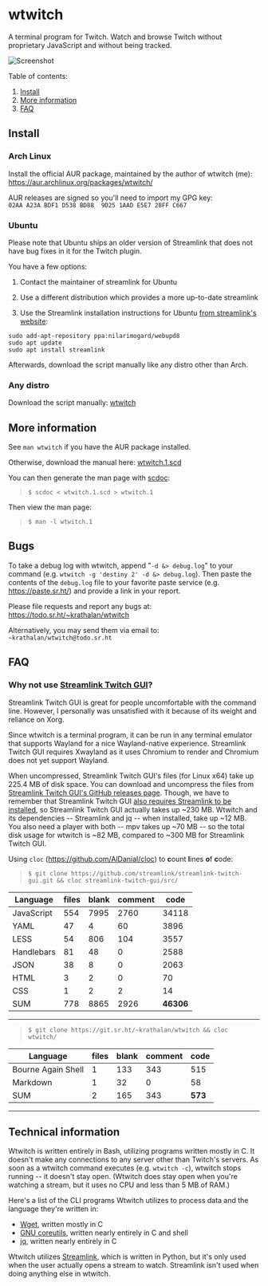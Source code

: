 # wtwitch

A terminal program for Twitch. Watch and browse Twitch without proprietary JavaScript and without being tracked.

![Screenshot](https://i.imgur.com/oaxH3ss.jpg)

Table of contents:

1. [Install](https://git.sr.ht/~krathalan/wtwitch#install)
2. [More information](https://git.sr.ht/~krathalan/wtwitch#more-information)
3. [FAQ](https://git.sr.ht/~krathalan/wtwitch#faq)

## Install
### Arch Linux
Install the official AUR package, maintained by the author of wtwitch (me): https://aur.archlinux.org/packages/wtwitch/

AUR releases are signed so you'll need to import my GPG key:  
`02AA A23A BDF1 D538 BD88  9D25 1AAD E5E7 28FF C667`

### Ubuntu
Please note that Ubuntu ships an older version of Streamlink that does not have bug fixes in it for the Twitch plugin.

You have a few options:

1. Contact the maintainer of streamlink for Ubuntu

2. Use a different distribution which provides a more up-to-date streamlink

3. Use the Streamlink installation instructions for Ubuntu [from streamlink's website](https://streamlink.github.io/install.html):
```
sudo add-apt-repository ppa:nilarimogard/webupd8  
sudo apt update  
sudo apt install streamlink  
```

Afterwards, download the script manually like any distro other than Arch.

### Any distro
Download the script manually: [wtwitch](wtwitch)

## More information
See `man wtwitch` if you have the AUR package installed. 

Otherwise, download the manual here: [wtwitch.1.scd](wtwitch.1.scd)

You can then generate the man page with [scdoc](https://git.sr.ht/~sircmpwn/scdoc/):

> `$ scdoc < wtwitch.1.scd > wtwitch.1`

Then view the man page:

> `$ man -l wtwitch.1`

## Bugs
To take a debug log with wtwitch, append "`-d &> debug.log`" to your command (e.g. `wtwitch -g 'destiny 2' -d &> debug.log`). Then paste the contents of the `debug.log` file to your favorite paste service (e.g. https://paste.sr.ht/) and provide a link in your report.

Please file requests and report any bugs at: https://todo.sr.ht/~krathalan/wtwitch

Alternatively, you may send them via email to: `~krathalan/wtwitch@todo.sr.ht`

## FAQ
### Why not use [Streamlink Twitch GUI](https://github.com/streamlink/streamlink-twitch-gui)?
Streamlink Twitch GUI is great for people uncomfortable with the command line. However, I personally was unsatisfied with it because of its weight and reliance on Xorg.

Since wtwitch is a terminal program, it can be run in any terminal emulator that supports Wayland for a nice Wayland-native experience. Streamlink Twitch GUI requires Xwayland as it uses Chromium to render and Chromium does not yet support Wayland.

When uncompressed, Streamlink Twitch GUI's files (for Linux x64) take up 225.4 MB of disk space. You can download and uncompress the files from [Streamlink Twitch GUI's GitHub releases page](https://github.com/streamlink/streamlink-twitch-gui/releases). Though, we have to remember that Streamlink Twitch GUI [also requires Streamlink to be installed](https://github.com/streamlink/streamlink-twitch-gui#download), so Streamlink Twitch GUI actually takes up ~230 MB. Wtwitch and its dependencies -- Streamlink and jq -- when installed, take up ~12 MB. You also need a player with both -- mpv takes up ~70 MB -- so the total disk usage for wtwitch is ~82 MB, compared to ~300 MB for Streamlink Twitch GUI.

Using `cloc` (https://github.com/AlDanial/cloc) to **c**ount **l**ines **o**f **c**ode:

> `$ git clone https://github.com/streamlink/streamlink-twitch-gui.git && cloc streamlink-twitch-gui/src/`  

| Language | files | blank | comment | code |
| -------- | ----- | ----- | ------- | ---- |
| JavaScript | 554 | 7995 | 2760 | 34118 |
| YAML | 47 | 4 | 60 | 3896 |
| LESS | 54 | 806 | 104 | 3557 |
| Handlebars | 81 | 48 | 0 | 2588 |
| JSON | 38 | 8 | 0 | 2063 |
| HTML | 3 | 2 | 0 | 70 |
| CSS | 1 | 2 | 2 | 14 |
| SUM | 778 | 8865 | 2926 | **46306** |

---

> `$ git clone https://git.sr.ht/~krathalan/wtwitch && cloc wtwitch/`  

| Language | files | blank | comment | code |
| -------- | ----- | ----- | ------- | ---- |
| Bourne Again Shell | 1 | 133 | 343 | 515 |
| Markdown | 1 | 32 | 0 | 58 |
| SUM | 2 | 165 | 343 | **573** |

---

## Technical information
Wtwitch is written entirely in Bash, utilizing programs written mostly in C. It doesn't make any connections to any server other than Twitch's servers. As soon as a wtwitch command executes (e.g. `wtwitch -c`), wtwitch stops running -- it doesn't stay open. (Wtwitch does stay open when you're watching a stream, but it uses no CPU and less than 5 MB of RAM.)

Here's a list of the CLI programs Wtwitch utilizes to process data and the language they're written in: 

- [Wget](https://savannah.gnu.org/projects/wget/), written mostly in C
- [GNU coreutils](https://github.com/coreutils/coreutils), written nearly entirely in C and shell
- [jq](https://github.com/stedolan/jq), written nearly entirely in C

Wtwitch utilizes [Streamlink](https://github.com/streamlink/streamlink), which is written in Python, but it's only used when the user actually opens a stream to watch. Streamlink isn't used when doing anything else in wtwitch.
